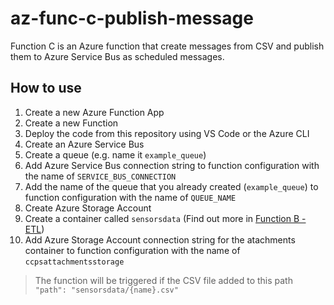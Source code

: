 # az-func-c-publish-message

Function C is an Azure function that create messages from CSV and publish them to Azure Service Bus as scheduled messages.

## How to use

1. Create a new Azure Function App
2. Create a new Function
3. Deploy the code from this repository using VS Code or the Azure CLI
4. Create an Azure Service Bus
5. Create a queue (e.g. name it `example_queue`)
6. Add Azure Service Bus connection string to function configuration with the name of `SERVICE_BUS_CONNECTION`
7. Add the name of the queue that you already created (`example_queue`) to function configuration with the name of `QUEUE_NAME`
8. Create Azure Storage Account
9. Create a container called `sensorsdata` (Find out more in [Function B - ETL](https://github.com/asad-shmoghadam/az-func-b-etl))
10. Add Azure Storage Account connection string for the atachments container to function configuration with the name of `ccpsattachmentsstorage`

> The function will be triggered if the CSV file added to this path `"path": "sensorsdata/{name}.csv"`
